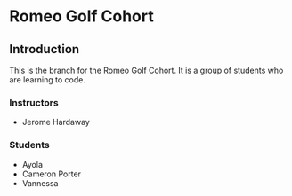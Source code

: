# Romeo Golf Cohort

## Introduction

This is the branch for the Romeo Golf Cohort. It is a group of students who are learning to code.

### Instructors

- Jerome Hardaway

### Students

- Ayola
- Cameron Porter
- Vannessa
